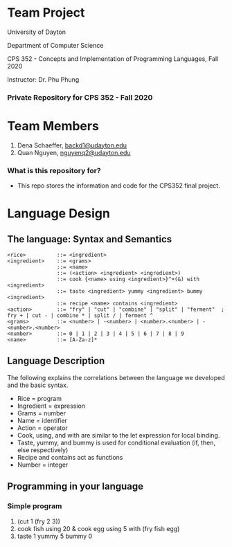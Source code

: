 # Team Project #

University of Dayton 

Department of Computer Science

CPS 352 - Concepts and Implementation of Programming Languages, Fall 2020

Instructor: Dr. Phu Phung

### Private Repository for CPS 352 - Fall 2020 ###

# Team Members

1. Dena Schaeffer, <backd1@udayton.edu>
2. Quan Nguyen, <nguyenq2@udayton.edu>

### What is this repository for? ###
- This repo stores the information and code for the CPS352 final project.

# Language Design
## The language: Syntax and Semantics
```{bnf}
<rice>          ::= <ingredient>
<ingredient> 	::= <grams>
		        ::= <name>
		        ::= (<action> <ingredient> <ingredient>)
		        ::= cook {<name> using <ingredient>}^+(&) with <ingredient>
		        ::= taste <ingredient> yummy <ingredient> bummy <ingredient>
		        ::= recipe <name> contains <ingredient> 
<action>        ::= "fry" | "cut" | "combine" | "split" | "ferment"  ; fry + | cut - | combine * | split / | ferment ^
<grams>         ::= <number> | -<number> | <number>.<number> | -<number>.<number>
<number>        ::= 0 | 1 | 2 | 3 | 4 | 5 | 6 | 7 | 8 | 9
<name>          ::= [A-Za-z]*
```
## Language Description
The following explains the correlations between the language we developed and the basic syntax.

* Rice = program
* Ingredient = expression
* Grams = number
* Name = identifier
* Action = operator
* Cook, using, and with are similar to the let expression for local binding. 
* Taste, yummy, and bummy is used for conditional evaluation (if, then, else respectively)
* Recipe and contains act as functions
* Number = integer 

## Programming in your language
### Simple program
1. (cut 1 (fry 2 3))
2. cook fish using 20 & cook egg using 5 with (fry fish egg)
3. taste 1 yummy 5 bummy 0
